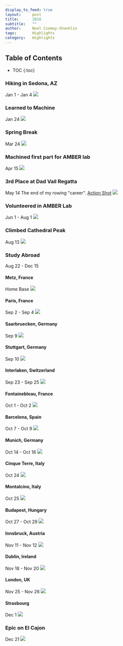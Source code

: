 ```yaml
---
display_to_feed: true
layout:     post
title:      2016
subtitle:   "" 
author:     Noel Csomay-Shanklin
tags:       Highlights
category:   Highlights
---
```

## Table of Contents
* TOC
{:toc}

### Hiking in Sedona, AZ
Jan 1 - Jan 4
<img src = "https://lh3.googleusercontent.com/V0kfTPaj05ZqwMGqHfAUlVtQ3-76lEB8uw3UKqLFCZ2un5XoVy6uUtUq_JmQD8443UqiPaQLOE4h5Zg5FSS4X6ma56SgT31ZRvZh0nzn4Ciu8x6S_69eGb_-EeG4EwZ5HEpMQWWz-LU" />

### Learned to Machine
Jan 24
<img src = "https://lh3.googleusercontent.com/9PujwTuC3u3S-L7apydPPYRY7At3d_OqXQcHs4Og9bgn3r6uSvjiua8OVhKEM3hQpolXD1tQDEEWz45EKvxF-8vVQ3Eq5aqD954Cd0pZGZqE3Mj0B0jUSq6lok_MpchZp0jEB9f77SI" />

### Spring Break
Mar 24
<img src = "https://lh3.googleusercontent.com/fVRnuI2oNVbpeVxZ-BCgLUXRcz8f5Va_HeRoICcWKfOUWTu1TnuTj9jvDh1rwJNAvRkRkepDbqBRm_R6m2FDtalzmergPgSYAflNm0QCLeJqh309reJMw68T9veOWNho9USZFtisr-0"  />

### Machined first part for AMBER lab
Apr 15
<img src = "https://lh3.googleusercontent.com/3Mlm3JeyWmONZpmaYbT7V9CpzDnqexsXF4wZIzAyYbfl_48bUQGfrNSbx7tanbzvhBRO4UOozc-9rbxRMUDdHnzypIkYTlQIN-S8nbzPcVuELVouxA3wMHZ_5PEjcHoh-HJ008vPKS4" />

### 3rd Place at Dad Vail Regatta
May 14
The end of my rowing "career".
[Action Shot](https://www.row2k.com/dadvail/photo.cfm?action=pf&dir=2016Spring/DadVail/0514Finals&start=297&offset=288&label=Dad%20Vail%20Regatta%20-%20Finals&hi=yes&category=Dad%20Vail%20Regatta&year=2016)
<img src = "https://lh3.googleusercontent.com/FejFgAx0CA90emD2K7s6jTgXN4M3fxXqsHqqXqmTobHex5HLYKke_4rydRpwwaUyBGH-sMwjU6_0tkRjawk3z7uTQfBLDA6PmDUb4WoGmPabBej6IVKtSdobCJSxVoGEzoJwaDVLuNE"  />

### Volunteered in AMBER Lab 
Jun 1 - Aug 1
<img src = "https://lh3.googleusercontent.com/D-bSHpPGJkrjAx20zwepkfa80oCKZNIgBlxFwf6Jt-AGa7yl_BYHW2_aaegj5SEX3Ud24A9eV7EscMHaND_s0ynLQJLRbDKKrlOMnUZIKWRpn6s1taaOjlovEVhvMIgqfU0Q7ndUuMU" />

### Climbed Cathedral Peak
Aug 13
<img src = "https://lh3.googleusercontent.com/2hpFKS58VeAoiTCJKMvXH1m1hPBqWUAkg4NFgubqgtBbpqzQFg-pLaZX936C2OHod63PTtPcXiVDSRGhTAUJQpegh80SYtP8juex1FfWoKkTku-h1mVSQ72S10JqZ2khZOKZIQC_DxU"/>

### Study Abroad
Aug 22 - Dec 15
#### Metz, France
Home Base
<img src = "https://lh3.googleusercontent.com/rJY4V_45M15MZrmZzoDECre32v9-jw599r6miAP9eTzB1Wkxau-gyDUkCztmtSb-ap3ev1MZAy4CjWcvyB6KfBEBm2svYhQ2ixA4bEHhjUw_2hGas7wMxdmyy_jukBBLSKE7N3Qb2Yw"/>
#### Paris, France
Sep 2 - Sep 4
<img src = "https://lh3.googleusercontent.com/CMw1uVC6bFwUd9BygUFD9wXffNseDOUlUt5i7wY35zGMvE0OHKCwSWVg0inQS2uVnyHkLh4CtQ5iae3XmP35Yd7PjQ10QFA5RWdk_H4QsrwDe9m3lD8Nn3e3UuPC1qU5WUz7wP_Adjc" />
#### Saarbruecken, Germany
Sep 9
<img src = "https://lh3.googleusercontent.com/0tagQUoga1JriKlwY96pMoBT0lcC3m2GV2qQ34OgR_wxHtB3bPEoMrdTUHbo-CY__RJC8qfMn5qniOlJ-dWQy6Bq3LsKlqqzh4aF2kn4hM7j1NV8EIhxJeVWFyXE53pCmZvyNMDrGWM" />
#### Stuttgart, Germany
Sep 10
<img src = "https://lh3.googleusercontent.com/qJ8CnZs4-sdWf8VL6Ga-5jRMatq8nz3aZrmA6U9u4lNMQ9V1qcDFTwL7c0g3DKMhthoYKkLvChCVdmf0ku46s7YVcapy27t1stcywat2ANFtrt-NtoEjdIku5ZVfhRguToSPAINlpuM" />
<!--#### Amsterdam, Netherlands-->
<!--Sep 16 - Sep 18
<img src = "https://lh3.googleusercontent.com/qUjw4ADirgBKrWVJ42qTc_oXP-dvSHPB0jS88EPXdKkVstp-xaqI3_Vc8aaf_ivmFH9YPxlqKnBrWyLkCtoY-HH0UILIHDEl_rexWYDx8j4GUOgxJ-AOEg3M9gyPGPc7w-9oodfJsQc" />-->
#### Interlaken, Switzerland
Sep 23 - Sep 25
<img src = "https://lh3.googleusercontent.com/W3pCvozWUxMTMUfN80syI1c6MzYDwYPcnYj6RHt0J4CrY7jSqFreoQki7Qq5NNilLllibjvWe0FAzzKqQ9eFbRdOCyF3ZyAIu-yJhUgeGUEzYGM5od-wqMfY8V1LGw9yQAhtdOP9EG0"/>
#### Fontainebleau, France
Oct 1 - Oct 2
<img src = "https://lh3.googleusercontent.com/s3pm6fe0uI-wKX06PVvDNTTpmBhMAQvsPdRP7vszYJSsgHDbvjfUEzlIPlk_Y8VYievHVaA3asje4_8S6JWYn4XfQ4x6U4cx8zh7_GzaN33Lg30Jxd-R_iIONz32A0828B__Pm_9QBE" />
#### Barcelona, Spain
Oct 7 - Oct 9
<img src = "https://lh3.googleusercontent.com/owOAUoFRe8HpWdMAgLj4sQJwmw6zv0gU8b0CCG0yXbIINHmxzwDnoCkaTVNUufb-LKxXiQMZgt5IqD0PtOqgsCkj9DH6HeuD3L_4ecOdJVniqYqF9VleVupd5q3AIieDKtnoqA5QDuU" />
#### Munich, Germany
Oct 14 - Oct 16
<img src = "https://lh3.googleusercontent.com/PkDYGD_Zg75o2V3ulHRdoKUDEsSvC4FTyFnsgnoqiNsoNy6cjdgnMrR-Xrwq-qGUBGfmIy8rgkb9TQ8Zi1UtyCL9f-lFpke0gyEqBDqPkoZVYy4eGqr39bLopAjkFcsq5i8ngMPZlGs"/>
#### Cinque Terre, Italy
Oct 24
<img src = "https://lh3.googleusercontent.com/4zix-2Zv5xBwvZmXBwJoyBeNhTat2QL-XfYrtX3OuAprvh6RD2uTWJX_Z7MnetQM9SkM_dD7jpPsem7XU6lyua_k1yixCURAohukqEA2gz_k4FVafAcykGqJOOwoQxSiFnJF3JuRWKA"/>
#### Montalcino, Italy
Oct 25
<img src = "https://lh3.googleusercontent.com/C0QMrdvge73eBspdGKVyENCQ16h2154Z0qeryXSKJCry19PwXI8NaB0_3xryV8kaCSYlXfuRCPqTeG1HtdNGOlUC0PmKUjHqcEqnKSa8lh1YvjoWt5fclBQHYlVwK65xw2xMFoCjnM0" />
#### Budapest, Hungary 
Oct 27 - Oct 29
<img src = "https://lh3.googleusercontent.com/iV9bXTqIh5tZP9034wJhre79u7GnqDf_dCUJ7nexCmiQ_Yg1uFbjVYiph-f7JWgqFAtwxMWAPSgy0G7KZGXKH-YW1DNM3TTyBDG25rGKIHmaXuFR46R84Wpu5dmsrKQGurBQXzcG_x4" />
#### Innsbruck, Austria
Nov 11 - Nov 12
<img src = "https://lh3.googleusercontent.com/VwP-qnpoXO40X7PSCcLXfEb-9y_BhK1tc2qEaqQiiRzAkEkt5ZBMOHMOW3tDRYV7AmYQqSafQwF45Zn_lrMWvgK9_AVT4qm8LRDj8_ImzsRUGGG9ev9eFlgWrXkl0dbFp6j88SIIrO4" />
#### Dublin, Ireland
Nov 18 - Nov 20
<img src = "https://lh3.googleusercontent.com/bS_yyrpBfFfN4VlK-vCGTrGqPsFTf0OMy-WR173TozYkIBLx1kntRljvrV8TD5jbzMmyY5smmb3YsC8ObnpFfgJ7-BvL-xHXI1tMeVohhGzCEXssJuL0O9NbfB2XfwMptR4W7aOT1v8" />
#### London, UK
Nov 25 - Nov 26
<img src = "https://lh3.googleusercontent.com/xEaFdV-2sP78321bqLmm4Qzh1aLj5W7_mxpl8h6wkqNFD2TWKzJq6XPbEhUI_Kyq1_cOVgVH7JRLLYROqX7jIoUztYF5bMFqj0lOZLWgrq-c1Qge4QPp9_Bfk02RStworlfA5PdDn3A" />
#### Strasbourg
Dec 1
<img src = "https://lh3.googleusercontent.com/4Ek6MrY57ZZ1RkEgd_6NSKF9AH3JPfVE8Myn-PsuaIsCmMIPqk2Y8E2OA7skDCQherbB7f7tVhVfQANtq6RguRXcWiqvX8BLIEDo0_CGjrMmMPvWgded6nwufFDj8BI_xd0bnWFGTiY" />
### Epic on El Cajon
Dec 21
<img src = "https://lh3.googleusercontent.com/J6ISwMEUbUr6P3GNk0LuYBJw8aTysKctXRap0zTPmZAZnDrYiuC9qC7AQh0BFxbiI0FALpX3ui46yXR9fjRlAqKtun1KSQRiITZlbV8beV_hh9Vsugrm_slhKKU2u_pp_e0RBY0MMqw"/>
